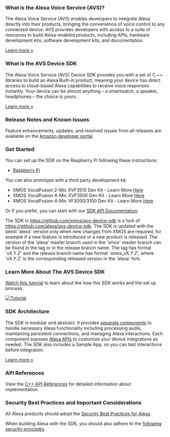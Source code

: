 ### What is the Alexa Voice Service (AVS)?

The Alexa Voice Service (AVS) enables developers to integrate Alexa directly into their products, bringing the convenience of voice control to any connected device. AVS provides developers with access to a suite of resources to build Alexa-enabled products, including APIs, hardware development kits, software development kits, and documentation.

[Learn more »](https://developer.amazon.com/alexa-voice-service)

### What is the AVS Device SDK

The Alexa Voice Service (AVS) Device SDK provides you with a set of C ++ libraries to build an Alexa Built-in product, meaning your device has direct access to cloud-based Alexa capabilities to receive voice responses instantly. Your device can be almost anything – a smartwatch, a speaker, headphones – the choice is yours.

[Learn more »](https://developer.amazon.com/docs/alexa/avs-device-sdk/overview.html)

### Release Notes and Known Issues

Feature enhancements, updates, and resolved issues from all releases are available on the [Amazon developer portal](https://developer.amazon.com/docs/alexa/avs-device-sdk/release-notes.html).

### Get Started

You can set up the SDK on the Raspberry Pi following these instructions:
* [Raspberry Pi](https://developer.amazon.com/en-GB/docs/alexa/alexa-voice-service/set-up-raspberry-pi.html)

You can also prototype with a third party development kit:
* XMOS VocalFusion 2-Mic XVF3510 Dev Kit - Learn More [Here](https://www.xmos.ai/vocalfusion-voice-interfaces/)
* XMOS VocalFusion 4-Mic XVF3500 Dev Kit - Learn More [Here](https://www.xmos.ai/vocalfusion-voice-interfaces/)
* XMOS VocalFusion 4-Mic VF3000/3100 Dev Kit - Learn More [Here](https://www.xmos.ai/vocalfusion-conference-calling/)

Or if you prefer, you can start with our [SDK API Documentation](https://alexa.github.io/avs-device-sdk/).

The SDK in https://github.com/xmos/avs-device-sdk is a fork of https://github.com/alexa/avs-device-sdk. The SDK is updated with the latest 'alexa' version only when new changes from XMOS are required, for example if a new feature is introduced or a new product is released. The version of the 'alexa' master branch used in the 'xmos' master branch can be found in the tag or in the release branch name. The tag has format 'vX.Y.Z' and the release branch name has format 'xmos_vX.Y.Z', where 'vX.Y.Z' is the corresponding released version in the 'alexa' fork.

### Learn More About The AVS Device SDK

[Watch this tutorial](https://youtu.be/F5DixCPJYo8) to learn about the how this SDK works and the set up process.

[![Tutorial](https://img.youtube.com/vi/F5DixCPJYo8/0.jpg)](https://www.youtube.com/watch?v=F5DixCPJYo8)

### SDK Architecture

The SDK is modular and abstract. It provides [separate components](https://developer.amazon.com/docs/alexa/avs-device-sdk/overview.html#sdk-architecture) to handle necessary Alexa functionality including processing audio, maintaining persistent connections, and managing Alexa interactions. Each component exposes [Alexa APIs](https://developer.amazon.com/docs/alexa/alexa-voice-service/api-overview.html) to customize your device integrations as needed. The SDK also includes a Sample App, so you can  test interactions before integration.

[Learn more »](https://developer.amazon.com/docs/alexa/avs-device-sdk/overview.html#sdk-architecture)

### API References

View the [C++ API References](https://alexa.github.io/avs-device-sdk/) for detailed information about implementation.

### Security Best Practices and Important Considerations

All Alexa products should adopt the [Security Best Practices for Alexa](https://developer.amazon.com/docs/alexa/alexa-voice-service/security-best-practices.html).

When building Alexa with the SDK, you should also adhere to the [following security principles](https://developer.amazon.com/docs/alexa/avs-device-sdk/overview.html#security-best-practices).


